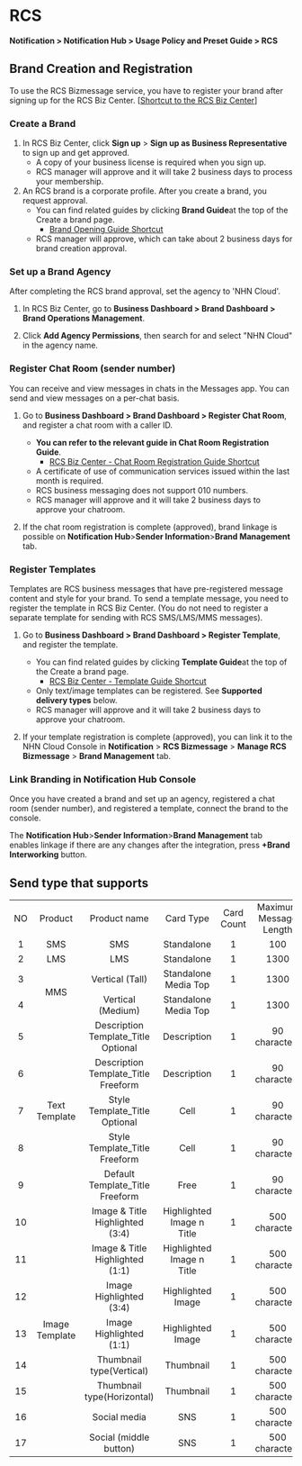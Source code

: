 <style>
.page__rnb .lst_rnb_item .rnb_item:first-of-type a {
    display: inline !important;
}
</style>
<h1>RCS</h1> 

**Notification > Notification Hub > Usage Policy and Preset Guide > RCS**

## Brand Creation and Registration

To use the RCS Bizmessage service, you have to register your brand after signing up for the RCS Biz Center. [[Shortcut to the RCS Biz Center](https://www.rcsbizcenter.com/main)]

### Create a Brand
1. In RCS Biz Center, click **Sign up** > **Sign up as Business Representative** to sign up and get approved.
    * A copy of your business license is required when you sign up.
    * RCS manager will approve and it will take 2 business days to process your membership.
2. An RCS brand is a corporate profile. After you create a brand, you request approval.
    * You can find related guides by clicking **Brand Guide**at the top of the Create a brand page.
      * [Brand Opening Guide Shortcut](https://www.rcsbizcenter.com/GuideBrand)
    * RCS manager will approve, which can take about 2 business days for brand creation approval.

### Set up a Brand Agency
After completing the RCS brand approval, set the agency to 'NHN Cloud'.

1. In RCS Biz Center, go to **Business Dashboard > Brand Dashboard > Brand Operations Management**.

2. Click **Add Agency Permissions**, then search for and select "NHN Cloud" in the agency name.

### Register Chat Room (sender number)
You can receive and view messages in chats in the Messages app. You can send and view messages on a per-chat basis.

1. Go to **Business Dashboard > Brand Dashboard > Register Chat Room**, and register a chat room with a caller ID.
    * **You can refer to the relevant guide in Chat Room Registration Guide**.
      * [RCS Biz Center - Chat Room Registration Guide Shortcut](https://www.rcsbizcenter.com/Chatbot#section01)
    * A certificate of use of communication services issued within the last month is required.
    * RCS business messaging does not support 010 numbers.
    * RCS manager will approve and it will take 2 business days to approve your chatroom.

2. If the chat room registration is complete (approved), brand linkage is possible on **Notification Hub**>**Sender Information**>**Brand Management** tab.

### Register Templates
Templates are RCS business messages that have pre-registered message content and style for your brand.
To send a template message, you need to register the template in RCS Biz Center. (You do not need to register a separate template for sending with RCS SMS/LMS/MMS messages).

1. Go to **Business Dashboard > Brand Dashboard > Register Template**, and register the template.
    * You can find related guides by clicking **Template Guide**at the top of the Create a brand page.
      * [RCS Biz Center - Template Guide Shortcut](https://www.rcsbizcenter.com/RcsMessageType#section04)
    * Only text/image templates can be registered. See **Supported delivery types** below.
    * RCS manager will approve and it will take 2 business days to approve your chatroom.

2. If your template registration is complete (approved), you can link it to the NHN Cloud Console in **Notification** > **RCS Bizmessage** > **Manage RCS Bizmessage** > **Brand Management** tab.

### Link Branding in Notification Hub Console
Once you have created a brand and set up an agency, registered a chat room (sender number), and registered a template, connect the brand to the console.

The **Notification Hub**>**Sender Information**>**Brand Management** tab enables  linkage if there are any changes after the integration, press **+Brand Interworking** button.

## Send type that supports

<table class="custom-table" style="text-align: center">
    <tr>
        <td>NO</td>
        <td>Product</td>
        <td>Product name</td>
        <td>Card Type</td>
        <td>Card Count</td>
        <td>Maximum Message Length</td>
        <td>By card</td>
        <td>Button</td>
        <td>Image</td>
    </tr>
    <tr>
        <td>1</td>
        <td>SMS</td>
        <td>SMS</td>
        <td>Standalone</td>
        <td>1</td>
        <td>100</td>
        <td>1</td>
        <td>17</td>
        <td>-</td>
    </tr>
    <tr>
        <td>2</td>
        <td>LMS</td>
        <td>LMS</td>
        <td>Standalone</td>
        <td>1</td>
        <td>1300</td>
        <td>3</td>
        <td>17</td>
        <td>-</td>
    </tr>
    <tr>
        <td>3</td>
        <td rowspan="2">MMS</td>
        <td>Vertical (Tall)</td>
        <td>Standalone Media Top</td>
        <td>1</td>
        <td>1300</td>
        <td>2</td>
        <td>17</td>
        <td>Tall (568x528)</td>
    </tr>
    <tr>
        <td>4</td>
        <td>Vertical (Medium)</td>
        <td>Standalone Media Top</td>
        <td>1</td>
        <td>1300</td>
        <td>2</td>
        <td>17</td>
        <td>Medium(568x336)</td>
    </tr>
    <tr>
        <td>5</td>
        <td rowspan="5">Text<br/>Template</td>
        <td>Description Template_Title Optional</td>
        <td>Description</td>
        <td>1</td>
        <td>90 characters</td>
        <td>2</td>
        <td>17</td>
        <td rowspan="5">-</td>
    </tr>
    <tr>
        <td>6</td>
        <td>Description Template_Title Freeform</td>
        <td>Description</td>
        <td>1</td>
        <td>90 characters</td>
        <td>2</td>
        <td>16</td>
    </tr>
    <tr>
        <td>7</td>
        <td>Style Template_Title Optional</td>
        <td>Cell</td>
        <td>1</td>
        <td>90 characters</td>
        <td>2</td>
        <td>17</td>
    </tr>
    <tr>
        <td>8</td>
        <td>Style Template_Title Freeform</td>
        <td>Cell</td>
        <td>1</td>
        <td>90 characters</td>
        <td>2</td>
        <td>16</td>
    </tr>
    <tr>
        <td>9</td>
        <td>Default Template_Title Freeform</td>
        <td>Free</td>
        <td>1</td>
        <td>90 characters</td>
        <td>0</td>
        <td>0</td>
    </tr>
    <tr>
        <td>10</td>
        <td rowspan="8">Image<br/>Template</td>
        <td>Image &amp; Title Highlighted (3:4)</td>
        <td>Highlighted Image n Title</td>
        <td>1</td>
        <td>500 characters</td>
        <td>2</td>
        <td>16</td>
        <td>Long(900x1200)</td>
    </tr>
    <tr>
        <td>11</td>
        <td>Image &amp; Title Highlighted (1:1)</td>
        <td>Highlighted Image n Title</td>
        <td>1</td>
        <td>500 characters</td>
        <td>2</td>
        <td>16</td>
        <td>Square(900x900)</td>
    </tr>
    <tr>
        <td>12</td>
        <td>Image Highlighted (3:4)</td>
        <td>Highlighted Image</td>
        <td>1</td>
        <td>500 characters</td>
        <td>2</td>
        <td>16</td>
        <td>Long(900x1200)</td>
    </tr>
    <tr>
        <td>13</td>
        <td>Image Highlighted (1:1)</td>
        <td>Highlighted Image</td>
        <td>1</td>
        <td>500 characters</td>
        <td>2</td>
        <td>16</td>
        <td>Square(900x900)</td>
    </tr>
    <tr>
        <td>14</td>
        <td>Thumbnail type(Vertical)</td>
        <td>Thumbnail</td>
        <td>1</td>
        <td>500 characters</td>
        <td>2</td>
        <td>16</td>
        <td>Vertical(900x560)</td>
    </tr>
    <tr>
        <td>15</td>
        <td>Thumbnail type(Horizontal)</td>
        <td>Thumbnail</td>
        <td>1</td>
        <td>500 characters</td>
        <td>2</td>
        <td>16</td>
        <td>Horizontal(900x560)</td>
    </tr>
    <tr>
        <td>16</td>
        <td>Social media</td>
        <td>SNS</td>
        <td>1</td>
        <td>500 characters</td>
        <td>2</td>
        <td>16</td>
        <td>Square(900x900)</td>
    </tr>
    <tr>
        <td>17</td>
        <td>Social (middle button)</td>
        <td>SNS</td>
        <td>1</td>
        <td>500 characters</td>
        <td>2</td>
        <td>16</td>
        <td>Rectangle(900x560)</td>
    </tr>
</table>